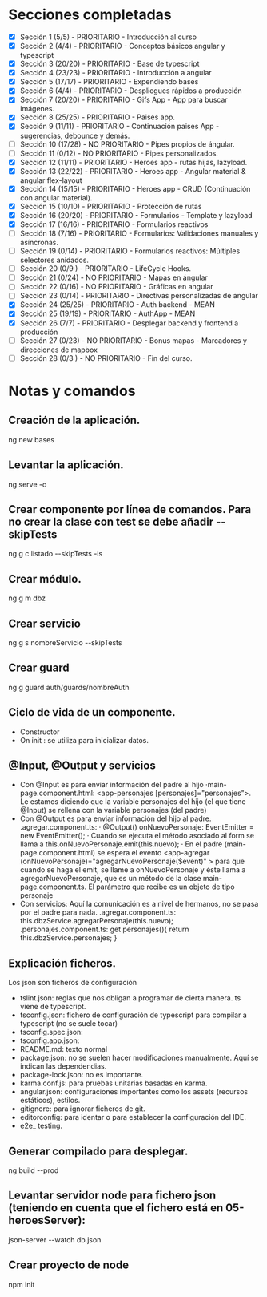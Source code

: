 # Secciones completadas
- [x] Sección 1 (5/5) - PRIORITARIO - Introducción al curso
- [x] Sección 2 (4/4) - PRIORITARIO - Conceptos básicos angular y typescript
- [x] Sección 3 (20/20) - PRIORITARIO - Base de typescript
- [x] Sección 4 (23/23) - PRIORITARIO - Introducción a angular
- [x] Sección 5 (17/17) - PRIORITARIO - Expendiendo bases
- [x] Sección 6 (4/4) - PRIORITARIO - Despliegues rápidos a producción
- [x] Sección 7 (20/20) - PRIORITARIO - Gifs App - App para buscar imágenes.
- [x] Sección 8 (25/25) - PRIORITARIO - Paises app. 
- [x] Sección 9 (11/11) - PRIORITARIO - Continuación paises App - sugerencias, debounce y demás.
- [ ] Sección 10 (17/28) - NO PRIORITARIO - Pipes propios de ángular.
- [ ] Sección 11 (0/12) - NO PRIORITARIO - Pipes personalizados.
- [x] Sección 12 (11/11) - PRIORITARIO - Heroes app - rutas hijas, lazyload.
- [x] Sección 13 (22/22) - PRIORITARIO - Heroes app - Angular material & angular flex-layout
- [x] Sección 14 (15/15) - PRIORITARIO - Heroes app - CRUD (Continuación con angular material).
- [x] Sección 15 (10/10) - PRIORITARIO - Protección de rutas
- [x] Sección 16 (20/20) - PRIORITARIO - Formularios - Template y lazyload
- [x] Sección 17 (16/16) - PRIORITARIO - Formularios reactivos
- [ ] Sección 18 (7/16) - PRIORITARIO - Formularios: Validaciones manuales y asíncronas.
- [ ] Sección 19 (0/14) - PRIORITARIO - Formularios reactivos: Múltiples selectores anidados.
- [ ] Sección 20 (0/9 ) - PRIORITARIO - LifeCycle Hooks.
- [ ] Sección 21 (0/24) - NO PRIORITARIO  - Mapas en ángular
- [ ] Sección 22 (0/16) - NO PRIORITARIO - Gráficas en angular
- [ ] Sección 23 (0/14) - PRIORITARIO - Directivas personalizadas de angular
- [x] Sección 24 (25/25) - PRIORITARIO - Auth backend - MEAN
- [x] Sección 25 (19/19) - PRIORITARIO - AuthApp - MEAN
- [x] Sección 26 (7/7) - PRIORITARIO - Desplegar backend y frontend a producción
- [ ] Sección 27 (0/23) - NO PRIORITARIO - Bonus mapas - Marcadores y direcciones de mapbox
- [ ] Sección 28 (0/3 ) - NO PRIORITARIO - Fin del curso.

# Notas y comandos
## Creación de la aplicación.
ng new bases

## Levantar la aplicación.
ng serve -o

## Crear componente por línea de comandos. Para no crear la clase con test se debe añadir --skipTests
ng g c listado --skipTests -is

## Crear módulo.
ng g m dbz

## Crear servicio
ng g s nombreServicio --skipTests

## Crear guard
ng g guard auth/guards/nombreAuth

## Ciclo de vida de un componente.
- Constructor
- On init : se utiliza para inicializar datos.

## @Input, @Output y servicios
- Con @Input es para enviar información del padre al hijo
  ·main-page.component.html:
    <app-personajes [personajes]="personajes"></app-personajes>. Le estamos diciendo que la variable personajes del hijo (el que tiene @Input) se rellena con la variable personajes (del padre)
- Con @Output es para enviar información del hijo al padre.
  .agregar.component.ts: 
    · @Output() onNuevoPersonaje: EventEmitter<Personaje> = new EventEmitter();
    · Cuando se ejecuta el método asociado al form se llama a this.onNuevoPersonaje.emit(this.nuevo);
    · En el padre (main-page.component.html) se espera el evento <app-agregar (onNuevoPersonaje)="agregarNuevoPersonaje($event)" ></app-agregar> para que cuando se haga el emit, se llame a onNuevoPersonaje y éste llama a agregarNuevoPersonaje, que es un método
    de la clase main-page.component.ts. El parámetro que recibe es un objeto de tipo personaje
- Con servicios: Aquí la comunicación es a nivel de hermanos, no se pasa por el padre para nada.
  .agregar.component.ts:
    this.dbzService.agregarPersonaje(this.nuevo);
  .personajes.component.ts:
     get personajes(){
    return this.dbzService.personajes;
  }

## Explicación ficheros.
Los json son ficheros de configuración
- tslint.json: reglas que nos obligan a programar de cierta manera. ts viene de typescript.
- tsconfig.json: fichero de configuración de typescript para compilar a typescript (no se suele tocar)
- tsconfig.spec.json: 
- tsconfig.app.json:
- README.md: texto normal
- package.json: no se suelen hacer modificaciones manualmente. Aquí se indican las dependendias.
- package-lock.json: no es importante.
- karma.conf.js: para pruebas unitarias basadas en karma.
- angular.json: configuraciones importantes como los assets (recursos estáticos), estilos.
- gitignore: para ignorar ficheros de git.
- editorconfig: para identar o para establecer la configuración del IDE.
- e2e_ testing.

## Generar compilado para desplegar.
ng build --prod

## Levantar servidor node para fichero json (teniendo en cuenta que el fichero está en 05-heroesServer):
 json-server --watch db.json

## Crear proyecto de node 
npm init

